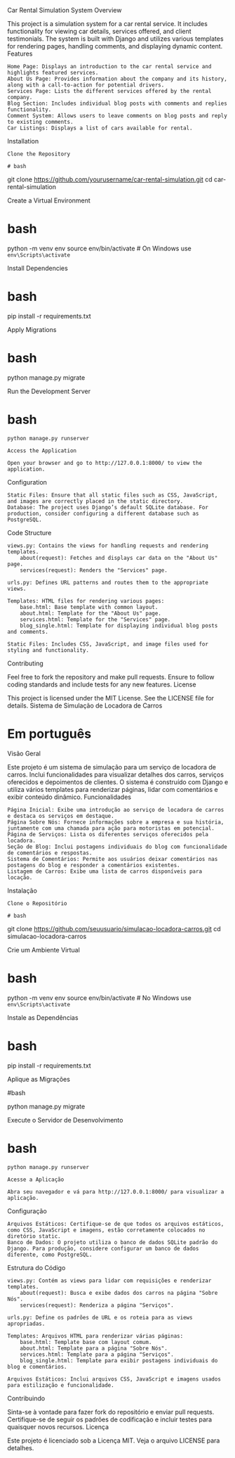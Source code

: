 Car Rental Simulation System
Overview

This project is a simulation system for a car rental service. It includes functionality for viewing car details, services offered, and client testimonials. The system is built with Django and utilizes various templates for rendering pages, handling comments, and displaying dynamic content.
Features

    Home Page: Displays an introduction to the car rental service and highlights featured services.
    About Us Page: Provides information about the company and its history, along with a call-to-action for potential drivers.
    Services Page: Lists the different services offered by the rental company.
    Blog Section: Includes individual blog posts with comments and replies functionality.
    Comment System: Allows users to leave comments on blog posts and reply to existing comments.
    Car Listings: Displays a list of cars available for rental.

Installation

    Clone the Repository

    # bash

git clone https://github.com/yourusername/car-rental-simulation.git
cd car-rental-simulation

Create a Virtual Environment

# bash

python -m venv env
source env/bin/activate  # On Windows use `env\Scripts\activate`

Install Dependencies

# bash

pip install -r requirements.txt

Apply Migrations

# bash

python manage.py migrate

Run the Development Server

# bash

    python manage.py runserver

    Access the Application

    Open your browser and go to http://127.0.0.1:8000/ to view the application.

Configuration

    Static Files: Ensure that all static files such as CSS, JavaScript, and images are correctly placed in the static directory.
    Database: The project uses Django’s default SQLite database. For production, consider configuring a different database such as PostgreSQL.

Code Structure

    views.py: Contains the views for handling requests and rendering templates.
        about(request): Fetches and displays car data on the "About Us" page.
        services(request): Renders the "Services" page.

    urls.py: Defines URL patterns and routes them to the appropriate views.

    Templates: HTML files for rendering various pages:
        base.html: Base template with common layout.
        about.html: Template for the "About Us" page.
        services.html: Template for the "Services" page.
        blog_single.html: Template for displaying individual blog posts and comments.

    Static Files: Includes CSS, JavaScript, and image files used for styling and functionality.

Contributing

Feel free to fork the repository and make pull requests. Ensure to follow coding standards and include tests for any new features.
License

This project is licensed under the MIT License. See the LICENSE file for details.
Sistema de Simulação de Locadora de Carros



# Em português



Visão Geral

Este projeto é um sistema de simulação para um serviço de locadora de carros. Inclui funcionalidades para visualizar detalhes dos carros, serviços oferecidos e depoimentos de clientes. O sistema é construído com Django e utiliza vários templates para renderizar páginas, lidar com comentários e exibir conteúdo dinâmico.
Funcionalidades

    Página Inicial: Exibe uma introdução ao serviço de locadora de carros e destaca os serviços em destaque.
    Página Sobre Nós: Fornece informações sobre a empresa e sua história, juntamente com uma chamada para ação para motoristas em potencial.
    Página de Serviços: Lista os diferentes serviços oferecidos pela locadora.
    Seção de Blog: Inclui postagens individuais do blog com funcionalidade de comentários e respostas.
    Sistema de Comentários: Permite aos usuários deixar comentários nas postagens do blog e responder a comentários existentes.
    Listagem de Carros: Exibe uma lista de carros disponíveis para locação.

Instalação

    Clone o Repositório

    # bash

git clone https://github.com/seuusuario/simulacao-locadora-carros.git
cd simulacao-locadora-carros

Crie um Ambiente Virtual

# bash

python -m venv env
source env/bin/activate  # No Windows use `env\Scripts\activate`

Instale as Dependências

# bash

 pip install -r requirements.txt

Aplique as Migrações

#bash

python manage.py migrate

Execute o Servidor de Desenvolvimento

# bash

    python manage.py runserver

    Acesse a Aplicação

    Abra seu navegador e vá para http://127.0.0.1:8000/ para visualizar a aplicação.

Configuração

    Arquivos Estáticos: Certifique-se de que todos os arquivos estáticos, como CSS, JavaScript e imagens, estão corretamente colocados no diretório static.
    Banco de Dados: O projeto utiliza o banco de dados SQLite padrão do Django. Para produção, considere configurar um banco de dados diferente, como PostgreSQL.

Estrutura do Código

    views.py: Contém as views para lidar com requisições e renderizar templates.
        about(request): Busca e exibe dados dos carros na página "Sobre Nós".
        services(request): Renderiza a página "Serviços".

    urls.py: Define os padrões de URL e os roteia para as views apropriadas.

    Templates: Arquivos HTML para renderizar várias páginas:
        base.html: Template base com layout comum.
        about.html: Template para a página "Sobre Nós".
        services.html: Template para a página "Serviços".
        blog_single.html: Template para exibir postagens individuais do blog e comentários.

    Arquivos Estáticos: Inclui arquivos CSS, JavaScript e imagens usados para estilização e funcionalidade.

Contribuindo

Sinta-se à vontade para fazer fork do repositório e enviar pull requests. Certifique-se de seguir os padrões de codificação e incluir testes para quaisquer novos recursos.
Licença

Este projeto é licenciado sob a Licença MIT. Veja o arquivo LICENSE para detalhes.
